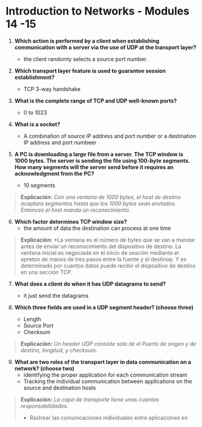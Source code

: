 # Introduction to Networks - Modules 14 -15 


1. **Which action is performed by a client when establishing communication with a server via the use of UDP
at the transport layer?**
	* the client randomly selects a source port number.

2. **Which transport layer feature is used to guarantee session establishment?**
	* TCP 3-way handshake

3. **What is the complete range of TCP and UDP well-known ports?**
	* 0 to 1023

4. **What is a socket?**
	* A combination of source IP address and port number or a destination IP address and port numbeer

5. **A PC is downloading a large file from a server.
The TCP window is 1000 bytes. 
The server is sending the file using 100-byte segments.
How many segments will the server send before it requires an acknowledgment from the PC?**
	* 10 segments
> **Explicación:** *Con una ventana de 1000 bytes, el host de destino aceptara segmentos hasta que los 1000 
bytes sean enviados.
Entonces el host manda un reconocimiento*.

6. **Which factor determines TCP window size?**
	* the amount of data the destination can process at one time

> **Explicación:** *La ventana es el número de bytes que se van a mandar antes de enviar un reconocimiento
del dispositivo de destino.
La ventana inicial es negociada en el inicio de sesción mediante el apreton de manos de tres pasos entre
la fuente y el destinop. 
Y es determinado por cuantos datos puede recibir el dispositivo de destino en una sección TCP.

7. **What does a client do when it has UDP datagrams to send?**
	* it just send the datagrams

8. **Which three fields are used in a UDP segment header? (choose three)**
	* Length
	* Source Port
	* Checksum
> **Explicación:** *Un header UDP consiste solo de el Puerto de origen y de destino, longitud, y checksum.*

9. **What are two roles of the transport layer in data communication on a network? (choose two)**
	* identifying the proper application for each communication stream
	* Tracking the individual communication between applications on the source and destination hosts
> **Explicación:** *La capa de transporte tiene unas cuantas responsabilidades.*
> * Rastrear las comunicaciones individuales entre aplicaciónes en 

